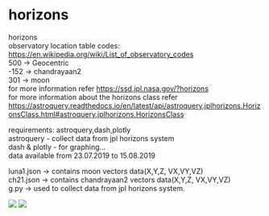 # horizons
horizons 
<br>observatory location table codes: https://en.wikipedia.org/wiki/List_of_observatory_codes</br>
500 -> Geocentric </br>
-152 -> chandrayaan2</br>
301 -> moon</br>
for more information refer https://ssd.jpl.nasa.gov/?horizons</br>
for more information about the horizons class refer</br> https://astroquery.readthedocs.io/en/latest/api/astroquery.jplhorizons.HorizonsClass.html#astroquery.jplhorizons.HorizonsClass


requirements: astroquery,dash,plotly</br>
astroquery - collect data from jpl horizons system</br>
dash & plotly - for graphing...</br>
data available from 23.07.2019 to 15.08.2019

luna1.json -> contains moon vectors data(X,Y,Z, VX,VY,VZ)</br>
ch21.json -> contains chandrayaan2 vectors data(X,Y,Z, VX,VY,VZ)</br>
g.py -> used to collect data from jpl horizons system. 

<img src = "https://github.com/bhaskar4n/horizons/blob/master/ch1.png"/>

<img src = "https://github.com/bhaskar4n/horizons/blob/master/ch.png"/>






